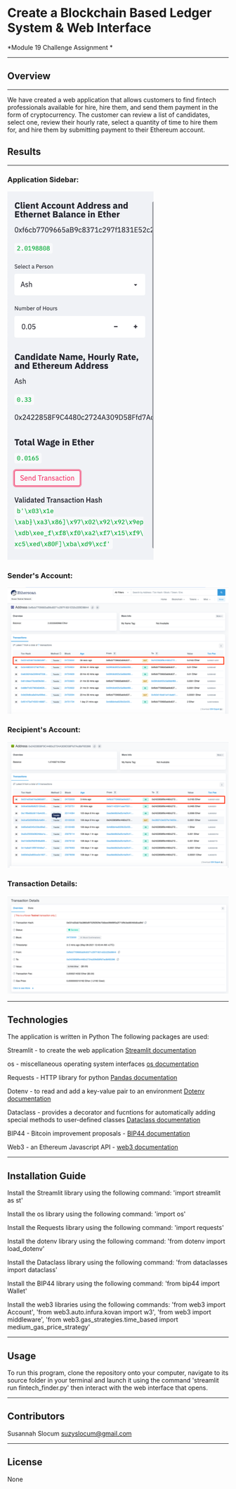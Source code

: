 # Create a Blockchain Based Ledger System & Web Interface

*Module 19 Challenge Assignment *

---

## Overview 
---
  We have created a web application that allows customers to find fintech professionals available for hire, hire them, and send them payment in the form of cryptocurrency. The customer can review a list of candidates, select one, review their hourly rate, select a quantity of time to hire them for, and hire them by submitting payment to their Ethereum account. 
  
  
## Results
---
### Application Sidebar:
![sidebar](/Images/sidebar.png)

### Sender's Account:
![sender_account](/Images/sender_account.png)

### Recipient's Account:
![recipient_account](/Images/recipient_account.png)

### Transaction Details:
![transaction_details](/Images/transaction_details.png)

---

## Technologies

The application is written in Python
The following packages are used:

Streamlit - to create the web application [Streamlit documentation](https://docs.streamlit.io/en/stable/)

os - miscellaneous operating system interfaces [os documentation](https://docs.python.org/3/library/os.html)

Requests - HTTP library for python [Pandas documentation](https://docs.python-requests.org/en/master/)

Dotenv - to read and add a key-value pair to an environment [Dotenv documentation](https://pypi.org/project/python-dotenv/)

Dataclass - provides a decorator and fucntions for automatically adding special methods to user-defined classes [Dataclass documentation](https://docs.python.org/3/library/dataclasses.html)

BIP44 - Bitcoin improvement proposals - [BIP44 documentation](https://www.cs.utexas.edu/users/moore/acl2/manuals/current/manual/index-seo.php/BITCOIN____BIP44?path=3370/27092/5157/6093/9771)

Web3 - an Ethereum Javascript API - [web3 documentation](https://web3js.readthedocs.io/en/v1.3.4/)

---

## Installation Guide

Install the Streamlit library using the following command: 'import streamlit as st'

Install the os library using the following command: 'import os'

Install the Requests library using the following command: 'import requests'

Install the dotenv library using the following command: 'from dotenv import load_dotenv'

Install the Dataclass library using the following command: 'from dataclasses import dataclass'

Install the BIP44 library using the following command: 'from bip44 import Wallet'

Install the web3 libraries using the following commands: 'from web3 import Account', 'from web3.auto.infura.kovan import w3', 'from web3 import middleware', 'from web3.gas_strategies.time_based import medium_gas_price_strategy'

--- 

## Usage

To run this program, clone the repository onto your computer, navigate to its source folder in your terminal and launch it using the command 'streamlit run fintech_finder.py' then interact with the web interface that opens.

---

## Contributors
Susannah Slocum 
suzyslocum@gmail.com

---

## License

None
